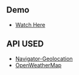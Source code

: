 ## Demo
- [Watch Here](https://amazing-haibt-9cbe25.netlify.app)
## API USED
- [Navigator-Geolocation](https://developer.mozilla.org/en-US/docs/Web/API/Navigator/geolocation)
- [OpenWeatherMap](https://openweathermap.org/api)
